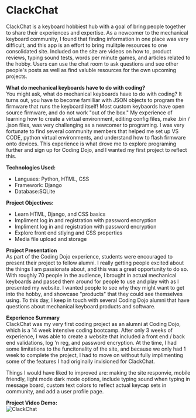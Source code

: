 # ClackChat
ClackChat is a keyboard hobbiest hub with a goal of bring people together to share their experiences and expertise. As a newcomer to the mechanical keyboard community, I found that finding information in one place was very difficult, and this app is an effort to bring mulitple resources to one consolidated site. Included on the site are videos on how to, product reviews, typing sound tests, words per minute games, and articles related to the hobby. Users can use the chat room to ask questions and see other people's posts as well as find valuble resources for the own upcoming projects.</br>

<strong>What do mechanical keyboards have to do with coding?</strong></br>
You might ask, what do mechanical keyboards have to do with coding? It turns out, you have to become familliar with JSON objects to program the firmware that runs the keyboard itself! Most custom keybaords have open source firmware, and do not work "out of the box." My experience of learning how to create a virtual environment, editing config files, make .bin / .json files, was very challenging as a newcomer to programing. I was very fortunate to find several community members that helped me set up VS CODE, python virtual environments, and understand how to flash firmware onto devices. This experience is what drove me to explore programing further and sign up for Coding Dojo, and I wanted my first project to reflect this. 

<strong>Technologies Used:</strong></br>
<ul>
  <li>Languaes: Python, HTML, CSS</li>
  <li>Framework: Django </li>
  <li>Database:SQLite</li>
  </ul>
  
<strong>Project Objectives:</strong></br>
<ul>
  <li>Learn HTML, Django, and CSS basics</li>
  <li>Impliment log in and registration with password encryption</li>
  <li>Impliment log in and registration with password encryption</li>
  <li>Explore front end stlying and CSS properties</li>
  <li>Media file upload and storage</li>
  </ul>
  
<strong>Project Presentation</strong></br>
As part of the Coding Dojo experience, students were encouraged to present their project to fellow alumni. I really getting people excited about the things I am passionate about, and this was a great opportunity to do so. With roughly 70 people in the audience, I brought in actual mechanical keyboards and passed them around for people to use and play with as I presented my website. I wanted people to see why they might want to get into the hobby, and showcase "products" that they could see themselves using. To this day, I keep in touch with several Coding Dojo alumni that have questions about mechanical keyboard products and software. 
  
<strong>Experience Summary</strong></br>
ClackChat was my very first coding project as an alumni at Coding Dojo, which is a 14 week intensive coding bootcamp. After only 3 weeks of experience, I was able to create a website that included a front end / back end validations, log 'n reg, and password encryption. At the time, I had some limitations to the funcitonality of the site, and because we only had 1 week to complete the project, I had to move on without fully implimenting some of the features I had originally invisioned for ClackChat. 

Things I would have liked to improved are: making the site responvie, mobile friendly, light mode dark mode options, include typing sound when typing in message board, custom text colors to reflect actual keycap sets in community, and add a user profile page.

<strong>Project Video Demo:</strong></br>
![ClackChat]()</br></br>
